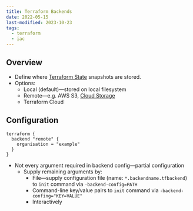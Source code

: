 ```yaml
---
title: Terraform Backends
date: 2022-05-15
last-modified: 2023-10-23
tags:
  - terraform
  - iac
---
```


## Overview

- Define where [Terraform State](notes/Terraform%20State.md) snapshots are stored.
- Options:
	- Local (default)—stored on local filesystem
	- Remote—e.g. AWS S3, [Cloud Storage](notes/Cloud%20Storage.md)
	- Terraform Cloud

## Configuration

```hcl
terraform {
  backend "remote" {
    organisation = "example"
  }
}
```

- Not every argument required in backend config—partial configuration
	- Supply remaining arguments by:
		- File—supply configuration file (name: `*.backendname.tfbackend`) to `init` command via `-backend-config=PATH`
		- Command-line key/value pairs to `init` command via `-backend-confing="KEY=VALUE"`
		- Interactively
